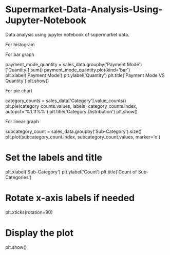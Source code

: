 # Supermarket-Data-Analysis-Using-Jupyter-Notebook
Data analysis using jupyter notebook of supermarket data. 

For histogram 

For bar graph

payment_mode_quantity = sales_data.groupby('Payment Mode')['Quantity'].sum()
payment_mode_quantity.plot(kind='bar')
plt.xlabel('Payment Mode')
plt.ylabel('Quantity')
plt.title('Payment Mode VS Quantity')
plt.show()

For pie chart

category_counts = sales_data['Category'].value_counts()
plt.pie(category_counts.values, labels=category_counts.index, autopct='%1.1f%%')
plt.title('Category Distribution')
plt.show()

For linear graph

subcategory_count = sales_data.groupby('Sub-Category').size()
plt.plot(subcategory_count.index, subcategory_count.values, marker='o')

# Set the labels and title
plt.xlabel('Sub-Category')
plt.ylabel('Count')
plt.title('Count of Sub-Categories')

# Rotate x-axis labels if needed
plt.xticks(rotation=90)

# Display the plot
plt.show()


